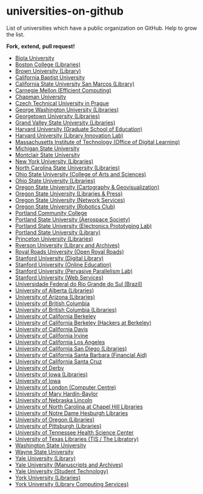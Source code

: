 universities-on-github
======================

List of universities which have a public organization on GitHub.
Help to grow the list.

**Fork,**
**extend,**
**pull request!**

* [Biola University](https://github.com/biola)
* [Boston College (Libraries)](https://github.com/BCLibraries)
* [Brown University (Library)](https://github.com/Brown-University-Library)
* [California Baptist University](https://github.com/calbaptist)
* [California State University San Marcos (Library)](https://github.com/csusm-library)
* [Carnegie Mellon (Efficient Computing)](https://github.com/efficient)
* [Chapman University](https://github.com/chapmanu)
* [Czech Technical University in Prague](https://github.com/cvut)
* [George Washington University (Libraries)](https://github.com/gwu-libraries)
* [Georgetown University (Libraries)](https://github.com/Georgetown-University-Libraries)
* [Grand Valley State University (Libraries)](https://github.com/gvsulib)
* [Harvard University (Graduate School of Education)](https://github.com/gsehub)
* [Harvard University (Library Innovation Lab)](https://github.com/harvard-lil)
* [Massachusetts Institute of Technology (Office of Digital Learning)](https://github.com/mitodl)
* [Michigan State University](https://github.com/Michigan-State-University)
* [Montclair State University](https://github.com/MontclairState)
* [New York University (Libraries)](https://github.com/NYULibraries)
* [North Carolina State University (Libraries)](https://github.com/NCSU-Libraries)
* [Ohio State University (College of Arts and Sciences)](https://github.com/ASCTech)
* [Ohio State University (Libraries)](https://github.com/osulibraries/)
* [Oregon State University (Cartography & Geovisualization)](https://github.com/OSUCartography)
* [Oregon State University (Libraries & Press)](https://github.com/osulp)
* [Oregon State University (Network Services)](https://github.com/OSU-Net)
* [Oregon State University (Robotics Club)](https://github.com/OSURoboticsClub)
* [Portland Community College](https://github.com/portlandcc)
* [Portland State University (Aerospace Society)](https://github.com/psas)
* [Portland State University (Electronics Prototyping Lab)](https://github.com/psu-epl)
* [Portland State University (Library)](https://github.com/pdxlibrary)
* [Princeton University (Libraries)](https://github.com/pulibrary)
* [Ryerson University (Library and Archives)](https://github.com/ryersonlibrary/)
* [Royal Roads University (Open Royal Roads)](https://github.com/royalroads/)
* [Stanford University (Digital Library)](https://github.com/sul-dlss)
* [Stanford University (Online Education)](https://github.com/Stanford-Online)
* [Stanford University (Pervasive Parallelism Lab)](https://github.com/stanford-ppl)
* [Stanford University (Web Services)](https://github.com/SU-SWS)
* [Universidade Federal do Rio Grande do Sul (Brazil)](https://github.com/ufrgs)
* [University of Alberta (Libraries)](https://github.com/ualbertalib)
* [University of Arizona (Libraries)](https://github.com/ualibraries)
* [University of British Columbia](https://github.com/ubc)
* [University of British Columbia (Libraries)](https://github.com/ubc-library)
* [University of California Berkeley](https://github.com/ucberkeley)
* [University of California Berkeley (Hackers at Berkeley)](https://github.com/HackBerkeley)
* [University of California Davis](https://github.com/ucdavis)
* [University of California Irvine](https://github.com/ucirvine)
* [University of California Los Angeles](https://github.com/ucla)
* [University of California San Diego (Libraries)](https://github.com/ucsdlib)
* [University of California Santa Barbara (Financial Aid)](https://github.com/ucsbfinaid)
* [University of California Santa Cruz](https://github.com/ucsc)
* [University of Derby](https://github.com/universityofderby/)
* [University of Iowa (Libraries)](https://github.com/ui-libraries)
* [University of Iowa](https://github.com/uiowa)
* [University of London (Computer Centre)](https://github.com/ULCC)
* [University of Mary Hardin-Baylor](https://github.com/umhbwebservices)
* [University of Nebraska Lincoln](https://github.com/unl)
* [University of North Carolina at Chapel Hill Libraries](https://github.com/UNC-Libraries)
* [University of Notre Dame Hesburgh Libraries](https://github.com/ndlib)
* [University of Oregon (Libraries)](https://github.com/uoregon-libraries)
* [University of Pittsburgh (Libraries)](https://github.com/ulsdevteam)
* [University of Tennessee Health Science Center](https://github.com/uthsc)
* [University of Texas Libraries (TIS / The Libratory)](https://github.com/TheLibratory)
* [Washington State University](https://github.com/washingtonstateuniversity)
* [Wayne State University](https://github.com/waynestate)
* [Yale University (Library)](https://github.com/yalelibrary)
* [Yale University (Manuscripts and Archives)](https://github.com/yalemssa)
* [Yale University (Student Technology)](https://github.com/YaleSTC)
* [York University (Libraries)](https://github.com/yorkulibraries)
* [York University (Library Computing Services)](https://github.com/yorkulcs/)
